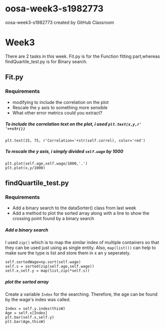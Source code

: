 # oosa-week3-s1982773
oosa-week3-s1982773 created by GitHub Classroom

# Week3

There are 2 tasks in this week. Fit.py is for the Function fitting part,whereas findQuartile_test.py is for Binary search.

## Fit.py
### Requirements
* modifying to include the correlation on the plot 
* Rescale the y axis to something more sensible 
* What other error metrics could you extract?


##### To include the correlation text on the plot, i used `plt.text(x,y,r' '=+str())`
    
    
    plt.text(15, 75, r'Correlation='+str(self.correl), color='red')
  
##### To rescale the y axis, i simply divided `self.wage` by 1000
    
    
    plt.plot(self.age,self.wage/1000,'.')
    plt.plot(x,y/1000)
    

    

## findQuartile_test.py
### Requirements
 * Add a binary search to the dataSorter() class from last week 
 * Add a method to plot the sorted array along with a line to show the crossing point found by a binary search

##### Add a binary search
I used `zip()` which is to map the similar index of multiple containers so that they can be used just using as single entity.
Also, `map(list())` can help to make sure the type is list and store them in x an y seperately.


    self.sortedWage=np.sort(self.wage)
    self.s = sorted(zip(self.age,self.wage))
    self.x,self.y = map(list,zip(*self.s))



##### plot the sorted array
Create a variable `Index` for the searching.
Therefore, the age can be found by the wage's index was called.


    Index = self.y.index(thisW)
    Age = self.x[Index]
    plt.bar(self.x,self.y)
    plt.bar(Age,thisW)

